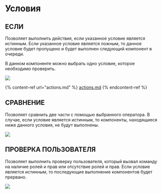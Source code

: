 # Условия

## ЕСЛИ <a href="#if" id="if"></a>

Позволяет выполнить действия, если указанное условие является истинным. Если указанное условие является ложным, то данное условие будет пропущено и будет выполнен следующий компонент в очереди.

В данном компоненте можно выбрать одно условие, которое необходимо проверить.

![](../../.gitbook/assets/chrome\_ZIUjHFgUw0.png)

{% content-ref url="actions.md" %}
[actions.md](actions.md)
{% endcontent-ref %}

## СРАВНЕНИЕ <a href="#compare" id="compare"></a>

Позволяет сравнить две части с помощью выбранного оператора. В случае, если условие является истинным, то компоненты, находящиеся ниже данного условия, не будут выполнены.

![](../../.gitbook/assets/chrome\_XYmUumWra0.png)

## ПРОВЕРКА ПОЛЬЗОВАТЕЛЯ <a href="#user-condition" id="user-condition"></a>

Позволяет выполнить проверку пользователя, который вызвал команду на наличие ролей и прав или отсутствие ролей и прав. Если условие является истинным, то последующие выполнение компонентов будет прервано.

![](../../.gitbook/assets/chrome\_QLYVagvMv9.png)
